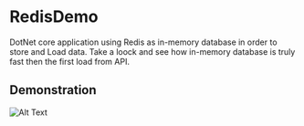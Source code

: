 # RedisDemo
DotNet core application using Redis as in-memory database in order to store and Load data.
Take a loock and see how in-memory database is truly fast then the first load from API.


## Demonstration
![Alt Text](https://github.com/bouchaib-massioui/RedisDemo/blob/main/Test/RedisDemo_Test.gif)





